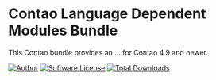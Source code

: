 Contao Language Dependent Modules Bundle
====================

This Contao bundle provides an ... for Contao 4.9 and newer.

[![Author](http://img.shields.io/badge/author-@1upgmbh-blue.svg?style=flat-square)](https://twitter.com/1upgmbh)
[![Software License](http://img.shields.io/badge/license-MIT-brightgreen.svg?style=flat-square)](LICENSE)
[![Total Downloads](http://img.shields.io/packagist/dt/oneup/contao-language-dependent-modules-bundle.svg?style=flat-square)](https://packagist.org/packages/oneup/contao-language-dependent-modules-bundle)

